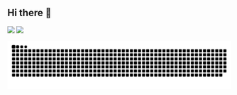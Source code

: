 ## Hi there 👋

<img width="43%" src="https://github-readme-streak-stats.herokuapp.com/?user=ingvarrakern&hide_border=true&theme=tokyonight" />


<img width="48%" src="https://github-readme-stats.vercel.app/api?username=ingvarrakern&count_private=true&show_icons=true&include_all_commits=true&hide_border=true&hide_title=true&theme=tokyonight" />


![Snake animation](https://github.com/Platane/snk/raw/output/github-contribution-grid-snake.svg)
<!--
**ingvarrakern/Ingvarrakern** is a ✨ _special_ ✨ repository because its `README.md` (this file) appears on your GitHub profile.

Here are some ideas to get you started:

- 🔭 I’m currently working on ...
- 🌱 I’m currently learning ...
- 👯 I’m looking to collaborate on ...
- 🤔 I’m looking for help with ...
- 💬 Ask me about ...
- 📫 How to reach me: ...
- 😄 Pronouns: ...
- ⚡ Fun fact: ...
-->
